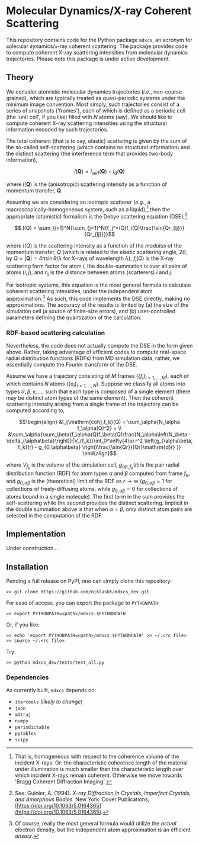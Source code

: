 # Molecular Dynamics/X-ray Coherent Scattering

This repository contains code for the Python package `mdxcs`, an acronym for `m`olecular `d`ynamics/`x`-ray `c`oherent `s`cattering. The package provides code to compute coherent X-ray scattering intensities from molecular dynamics trajectories. Please note this package is under active development.

## Theory

We consider atomistic molecular dynamics trajectories (*i.e.*, non-coarse-grained), which are typically treated as quasi-periodic systems under the minimum image convention. Most simply, such trajectories consist of a series of snapshots ('frames'), each of which is defined as a periodic cell (the 'unit cell', if you like) filled with $N$ atoms (say). We should like to compute coherent X-ray scattering intensities using the structural information encoded by such trajectories.

The total coherent (that is to say, elastic) scattering is given by the sum of the so-called self-scattering (which contains no structural information) and the distinct scattering (the interference term that provides two-body information),

```math
I(\mathbf{Q}) = I_\text{self}(\mathbf{Q}) + I_\text{d}(\mathbf{Q})
```
where $I(\mathbf{Q})$ is the (anisotropic) scattering intensity as a function of momentum transfer, $\mathbf{Q}$.

Assuming we are considering an isotropic scatterer (*e.g.*, a macroscopically-homogeneous system, such as a liquid),[^1] then the appropriate (atomistic) formalism is the Debye scattering equation (DSE),[^2]

```math
  I(Q) = \sum_{i=1}^N{\sum_{j=1}^N{f_j^*(Q)f_i(Q)\frac{\sin{Qr_{ij}}}{Qr_{ij}}}}
``` 
where $I(Q)$ is the scattering intensity as a function of the *modulus* of the momentum transfer, $Q$ (which is related to the elastic scattering angle, $2\theta$, by $Q = |\mathbf{Q}| = 4\pi\sin{\theta}/\lambda$ for X-rays of wavelength $\lambda$), $f_i(Q)$ is the X-ray scattering form factor for atom $i$, the double-summation is over all pairs of atoms $(i, j)$, and $r_{ij}$ is the distance between atoms (scatterers) $i$ and $j$. 

For isotropic systems, this equation is the most general formula to calculate coherent scattering intensities, under the independent atom approximation.[^3] As such, this code implements the DSE directly, making no approximations. The accuracy of the results is limited by (a) the size of the simulation cell (a source of finite-size errors), and (b) user-controlled parameters defining the quantization of the calculation.

### RDF-based scattering calculation

Nevertheless, the code does not actually compute the DSE in the form given above. Rather, taking advantage of efficient codes to compute real-space radial distribution functions (RDFs) from MD simulation data, rather, we essentially compute the Fourier transform of the DSE.

Assume we have a trajectory consisting of $M$ frames ($`\{f_i\}_{i=1,\dots,M}`$), each of which contains $N$ atoms ($`\{a_i\}_{i=1,\dots,N}`$). Suppose we classify all atoms into types $\alpha, \beta, \gamma, \dots$, such that each type is composed of a single element (there may be distinct atom types of the same element). Then the coherent scattering intensity arising from a single frame of the trajectory can be computed according to,
```math
\begin{align}
    &I_{\mathrm{coh},f_k}(Q) = \sum_\alpha{N_\alpha f_\alpha(Q)^2} + \\
    &\sum_\alpha{\sum_\beta{f_\alpha(Q)f_\beta(Q)\frac{N_\alpha\left(N_\beta - \delta_{\alpha\beta}\right)}{V_{f_k}}\int_0^\infty{4\pi r^2 \left(g_{\alpha\beta, f_k}(r) - g_{0,\alpha\beta} \right)\frac{\sin{Qr}}{Qr}\mathrm{d}r} }}
\end{align}
```
where $V_{f_k}$ is the volume of the simulation cell, $g_{\alpha\beta, f_k}(r)$ is the pair radial distribution function (RDF) for atom types $\alpha$ and $\beta$ computed from frame $f_k$, and $g_{0,\alpha\beta}$ is the (theoretical) limit of the RDF as $r\to\infty$ ($g_{0,\alpha\beta} = 1$ for collections of freely-diffusing atoms, while $g_{0,\alpha\beta} = 0$ for collections of atoms bound in a single molecule). The first term in the sum provides the self-scattering while the second provides the distinct scattering. Implicit in the double summation above is that when $\alpha = \beta$, only distinct atom pairs are selected in the computation of the RDF. 

## Implementation

Under construction...

## Installation

Pending a full release on PyPI, one can simply clone this repository:

```code
>> git clone https://github.com/niklasbt/mdxcs_dev.git
```

For ease of access, you can export the package to `PYTHONPATH`:

```code
>> export PYTHONPATH=<path>/mdxcs:$PYTHONPATH
```

Or, if you like:

```code
>> echo 'export PYTHONPATH=<path>/mdxcs:$PYTHONPATH' >> ~/.<rc file>
>> source ~/.<rc file>
```

Try:
```code
>> python mdxcs_dev/tests/test_all.py
```
### Dependencies

As currently built, `mdxcs` depends on:
  - `itertools` (*likely to change*)
  - `json`
  - `mdtraj`
  - `numpy`
  - `periodictable`
  - `pytables`
  - `scipy`

[^1]: That is, homogeneous with respect to the coherence volume of the incident X-rays. Or: the characteristic coherence length of the material under illumination is much smaller than the characteristic length over which incident X-rays remain coherent. Otherwise we move towards 'Bragg Coherent Diffraction Imaging'.
[^2]: See: Guinier, A. (1994). *X-ray Diffraction In Crystals, Imperfect Crystals, and Amorphous Bodies.* New York: Dover Publications; [https://doi.org/10.1063/5.0164365](https://doi.org/10.1063/5.0164365).
[^3]: Of course, really the most general formula would utilize the *actual* electron density, but the independent atom approximation is an efficient *ansatz*.
